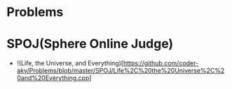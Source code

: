 # Problems
# SPOJ(Sphere Online Judge)
-	!(Life, the Universe, and Everything)[https://github.com/coder-aky/Problems/blob/master/SPOJ/Life%2C%20the%20Universe%2C%20and%20Everything.cpp]

